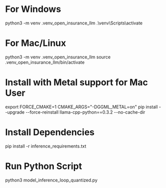 # For Windows
python3 -m venv .venv_open_insurance_llm
.\venv\Scripts\activate

# For Mac/Linux
python3 -m venv .venv_open_insurance_llm
source .venv_open_insurance_llm/bin/activate

# Install with Metal support for Mac User
export FORCE_CMAKE=1
CMAKE_ARGS="-DGGML_METAL=on" pip install --upgrade --force-reinstall llama-cpp-python==0.3.2 --no-cache-dir

# Install Dependencies
pip install -r inference_requirements.txt

# Run Python Script
python3 model_inference_loop_quantized.py
